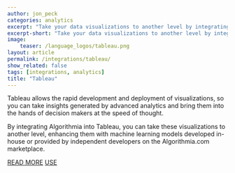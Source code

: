 ```yaml
---
author: jon_peck
categories: analytics
excerpt: "Take your data visualizations to another level by integrating Algorithmia into Tableau"
excerpt-short: "Take your data visualizations to another level by integrating Algorithmia into Tableau"
image:
    teaser: /language_logos/tableau.png
layout: article
permalink: /integrations/tableau/
show_related: false
tags: [integrations, analytics]
title: "Tableau"
---
```


Tableau allows the rapid development and deployment of visualizations, so you can take insights generated by advanced analytics and bring them into the hands of decision makers at the speed of thought.

By integrating Algorithmia into Tableau, you can take these visualizations to another level, enhancing them with machine learning models developed in-house or provided by independent developers on the Algorithmia.com marketplace.

<a href="https://algorithmia.com/blog/enrich-data-in-tableau-with-machine-learning-using-algorithmia" class="btn btn-default btn-primary"><i class="fa fa-book" aria-hidden="true"></i> READ MORE</a>
<a href="https://github.com/algorithmiaio/integrations/tree/master/Tableau" class="btn btn-default btn-primary"><i class="fa fa-code-fork" aria-hidden="true"></i> USE</a>
